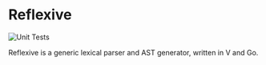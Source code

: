 # Reflexive

![Unit Tests](https://github.com/fuzzy/reflexive/actions/workflows/tests.yml/badge.svg)

Reflexive is a generic lexical parser and AST generator, written in V and Go.
